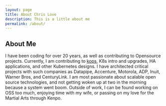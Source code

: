 ```yaml
---
layout: page
title: About Chris Love
description: This is a little about me
permalink: /about/
---
```


## About Me
I have been coding for over 20 years, as well as contributing to Opensource projects.
Currently, I am contributing to [kops](https://github.com/kubernetes/kops), K8s intro and upgrades, HA applications, and other Kubernetes designs.
I have architected critical projects with such companies as Datapipe, Accenture, Motorola, ADP, Inuit, Warner Bros, and CenturyLink.
I am most passionate about scalable open source technologies, and not getting woken up at two in the morning because a system went boom.
Outside of work, I can be found working on OSS too much, enjoying time with my wife, or passing on my love for the Martial Arts through Kenpo.
